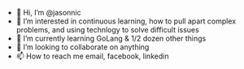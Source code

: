 - 👋 Hi, I’m @jasonnic
- 👀 I’m interested in continuous learning, how to pull apart complex problems, and using technlogy to solve difficult issues
- 🌱 I’m currently learning GoLang & 1/2 dozen other things
- 💞️ I’m looking to collaborate on anything 
- 📫 How to reach me email, facebook, linkedin

<!---
jasonnic/jasonnic is a ✨ special ✨ repository because its `README.md` (this file) appears on your GitHub profile.
You can click the Preview link to take a look at your changes.
--->
